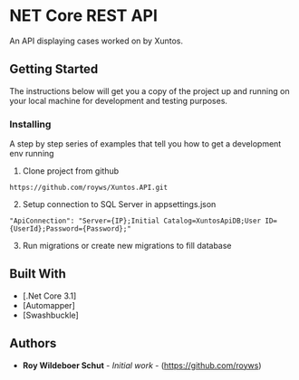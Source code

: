 # NET Core REST API

An API displaying cases worked on by Xuntos. 

## Getting Started

The instructions below will get you a copy of the project up and running on your local machine for development and testing purposes.

### Installing

A step by step series of examples that tell you how to get a development env running

1. Clone project from github

```
https://github.com/royws/Xuntos.API.git
```

2. Setup connection to SQL Server in appsettings.json

```
"ApiConnection": "Server={IP};Initial Catalog=XuntosApiDB;User ID={UserId};Password={Password};"
```

3. Run migrations or create new migrations to fill database

## Built With 

* [.Net Core 3.1] 
* [Automapper]
* [Swashbuckle]

## Authors

* **Roy Wildeboer Schut** - *Initial work* - (https://github.com/royws)
